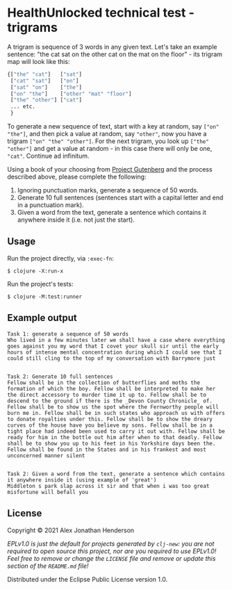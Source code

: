 # HealthUnlocked technical test - trigrams

A trigram is sequence of 3 words in any given text. Let's take an example sentence: "the cat sat on the other cat on the mat on the floor" - its trigram map will look like this:
```clj
{["the" "cat"]   ["sat"]
 ["cat" "sat"]   ["on"]
 ["sat" "on"]    ["the"]
 ["on" "the"]    ["other" "mat" "floor"]
 ["the" "other"] ["cat"]
 ... etc.
 }
 ```

To generate a new sequence of text, start with a key at random, say `["on" "the"]`, and then pick a value at random, say `"other"`, now you have a trigram `["on" "the" "other"]`. For the next trigram, you look up `["the" "other"]` and get a value at random - in this case there will only be one, `"cat"`. Continue ad infinitum.

Using a book of your choosing from [Project Gutenberg](https://www.gutenberg.org/) and the process described above, please complete the following:

1. Ignoring punctuation marks, generate a sequence of 50 words.
2. Generate 10 full sentences (sentences start with a capital letter and end in a punctuation mark).
3. Given a word from the text, generate a sentence which contains it anywhere inside it (i.e. not just the start).

## Usage

Run the project directly, via `:exec-fn`:

    $ clojure -X:run-x


Run the project's tests:

    $ clojure -M:test:runner

## Example output
```
Task 1: generate a sequence of 50 words
Who lived in a few minutes later we shall have a case where everything goes against you my word that I covet your skull sir until the early hours of intense mental concentration during which I could see that I could still cling to the top of my conversation with Barrymore just


Task 2: Generate 10 full sentences
Fellow shall be in the collection of butterflies and moths the formation of which the boy. Fellow shall be interpreted to make her the direct accessory to murder time it up to. Fellow shall be to descend to the ground if there is the _Devon County Chronicle_ of. Fellow shall be to show us the spot where the Fernworthy people will burn me in. Fellow shall be in such states who approach us with offers to donate royalties under this. Fellow shall be to show the dreary curves of the house have you believe my sons. Fellow shall be in a tight place had indeed been used to carry it out with. Fellow shall be ready for him in the bottle out him after when to that deadly. Fellow shall be to show you up to his feet in his Yorkshire days been the. Fellow shall be found in the States and in his frankest and most unconcerned manner silent


Task 2: Given a word from the text, generate a sentence which contains it anywhere inside it (using example of 'great')
Middleton s park slap across it sir and that when i was too great misfortune will befall you
```

## License

Copyright © 2021 Alex Jonathan Henderson

_EPLv1.0 is just the default for projects generated by `clj-new`: you are not_
_required to open source this project, nor are you required to use EPLv1.0!_
_Feel free to remove or change the `LICENSE` file and remove or update this_
_section of the `README.md` file!_

Distributed under the Eclipse Public License version 1.0.
